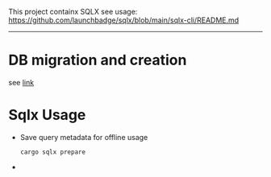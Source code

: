 This project containx SQLX
see usage: https://github.com/launchbadge/sqlx/blob/main/sqlx-cli/README.md


---

# DB migration and creation 
  see [link](https://github.com/launchbadge/sqlx/blob/main/sqlx-cli/README.md#createdrop-the-database-at-database_url)


# Sqlx Usage 

- Save query metadata for offline usage

  ```
  cargo sqlx prepare
  ```

-